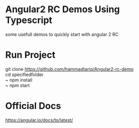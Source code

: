 # Angular2 RC Demos Using Typescript
some usefull demos to quickly start with angular 2 RC

# Run Project 
git clone https://github.com/hammadtariq/Angular2-rc-demo  
cd specifiedfolder  
~ npm install  
~ npm start  

# Official Docs
https://angular.io/docs/ts/latest/
